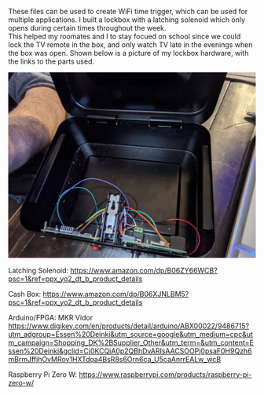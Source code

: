 These files can be used to create WiFi time trigger, which can be used for multiple applications. 
I built a lockbox with a latching solenoid which only opens during certain times throughout the week.  
This helped my roomates and I to stay focued on school since we could lock the TV remote in the box, and only watch TV late in the evenings when the box was open.
Shown below is a picture of my lockbox hardware, with the links to the parts used.

![alt text](https://github.com/HickHackz/LockBox/blob/main/lockbox.jpg?raw=true)

Latching Solenoid:
https://www.amazon.com/dp/B06ZY66WCB?psc=1&ref=ppx_yo2_dt_b_product_details

Cash Box:
https://www.amazon.com/dp/B06XJNLBM5?psc=1&ref=ppx_yo2_dt_b_product_details

Arduino/FPGA: MKR Vidor
https://www.digikey.com/en/products/detail/arduino/ABX00022/9486715?utm_adgroup=Essen%20Deinki&utm_source=google&utm_medium=cpc&utm_campaign=Shopping_DK%2BSupplier_Other&utm_term=&utm_content=Essen%20Deinki&gclid=Cj0KCQiA0p2QBhDvARIsAACSOOPj0psaF0H9Qzh6mBrmJffjhOvMRoy1HXTdqa4BsR8s6Orn6ca_U5caAnrrEALw_wcB

Raspberry Pi Zero W:
https://www.raspberrypi.com/products/raspberry-pi-zero-w/

